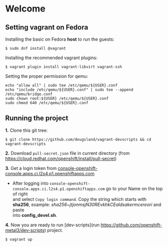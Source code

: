 # Welcome



## Setting vagrant on Fedora
Installing the basic on Fedora **host** to run the guests:

```
$ sudo dnf install @vagrant
```

Installing the recommended vagrant plugins:

```
$ vagrant plugin install vagrant-libvirt vagrant-ssh
```

Setting the proper permission for qemu:
```
echo "allow all" | sudo tee /etc/qemu/${USER}.conf
echo "include /etc/qemu/${USER}.conf" | sudo tee --append /etc/qemu/bridge.conf
sudo chown root:${USER} /etc/qemu/${USER}.conf
sudo chmod 640 /etc/qemu/${USER}.conf
```

## Running the project

**1.** Clone this git tree:
```
$ git clone https://github.com/dougsland/vagrant-devscripts && cd vagrant-devscripts
```

**2.** Download `pull-secret.json` file in current directory (from https://cloud.redhat.com/openshift/install/pull-secret)


**3.** Get a login token from [console-openshift-console.apps.ci.l2s4.p1.openshiftapps.com](console-openshift-console.apps.ci.l2s4.p1.openshiftapps.com)
- After logging into `console-openshift-console.apps.ci.l2s4.p1.openshiftapps.com` go to your Name on the top of right  
and select `Copy login command`. Copy the string which starts with **sha256**, example: *sha256~jtjonmsjN30REvkhkCEaldsakermcereori* and paste  
into **config_devel.sh**.


**4.** Now you are ready to run [dev-scripts](run https://github.com/openshift-metal3/dev-scripts) project.
```
$ vagrant up
```
